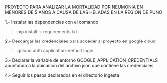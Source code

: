 PROYECTO PARA ANALIZAR LA MORTALIDAD POR NEUMONIA EN MENORES DE 5 AÑOS A CAUSA DE LAS HELADAS EN LA REGION DE PUNO

1.- Instalar las dependencias con el comando

> pip install -r requirements.txt 

2.- Descargar las credenciales para acceder al proyecto en google cloud

> gcloud auth application-default login

3.- Declarar la variable de entorno GOOGLE_APPLICATION_CREDENTIALS apuntando a la ubicación del archivo json que contiene las credenciales

4.- Seguir los pasos declarados en el directorio ingesta
